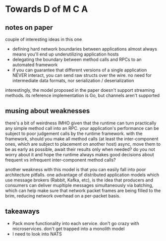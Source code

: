 # Towards D of M C A

## notes on paper

couple of interesting ideas in this one

- defining hard network boundaries between applications almost always means you'll end up underutilizing application hosts
- delegating the boundary between method calls and RPCs to an automated framework
- if you can guarantee that different versions of a single application NEVER interact, you can send raw structs over the wire. no need for intermediate data formats, nor serialization / deserialization

interestingly, the model proposed in the paper doesn't support streaming methods. its reference implementation is Go, but channels aren't supported

## musing about weaknesses

there's a bit of weirdness IMHO given that the runtime can turn practically any simple method call into an RPC. your application's performance can be subject to poor judgement calls by the runtime framework. with the framework, should you make all method calls (at least the inter-component ones, which are subject to placement on another host) async, move them to be as early as possible, await their results only when needed? do you not worry about it and hope the runtime always makes good decisions about frequent vs infrequent inter-component method calls?

another weakness with this model is that you can easily fall into poor architecture pitfalls. one advantage of distributed application models which use message brokers (Rabbit, Kafka, etc), is the idea that producers and consumers can deliver mupltiple messages simultaneously via batching, which can help make sure that network packet frames are being filled to the brim, reducing network overhead on a per-packet basis.

## takeaways

- Pack more functionality into each service. don't go crazy with microservices. don't get trapped into a monolith model
- I need to look into NATS